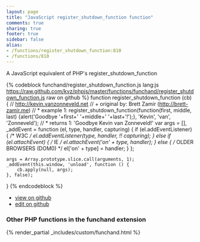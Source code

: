 ```yaml
---
layout: page
title: "JavaScript register_shutdown_function function"
comments: true
sharing: true
footer: true
sidebar: false
alias:
- /functions/register_shutdown_function:810
- /functions/810
---
```

<!-- Generated by Rakefile:build -->
A JavaScript equivalent of PHP's register_shutdown_function

{% codeblock funchand/register_shutdown_function.js lang:js https://raw.github.com/kvz/phpjs/master/functions/funchand/register_shutdown_function.js raw on github %}
function register_shutdown_function (cb) {
    // http://kevin.vanzonneveld.net
    // +   original by: Brett Zamir (http://brett-zamir.me)
    // *     example 1: register_shutdown_function(function(first, middle, last) {alert('Goodbye '+first+' '+middle+' '+last+'!');}, 'Kevin', 'van', 'Zonneveld');
    // *     returns 1: 'Goodbye Kevin van Zonneveld!'
    var args = [],
        _addEvent = function (el, type, handler, capturing) {
            if (el.addEventListener) { /* W3C */
                el.addEventListener(type, handler, !! capturing);
            } else if (el.attachEvent) { /* IE */
                el.attachEvent('on' + type, handler);
            } else { /* OLDER BROWSERS (DOM0) */
                el['on' + type] = handler;
            }
        };

    args = Array.prototype.slice.call(arguments, 1);
    _addEvent(this.window, 'unload', function () {
        cb.apply(null, args);
    }, false);
}
{% endcodeblock %}

 - [view on github](https://github.com/kvz/phpjs/blob/master/functions/funchand/register_shutdown_function.js)
 - [edit on github](https://github.com/kvz/phpjs/edit/master/functions/funchand/register_shutdown_function.js)

### Other PHP functions in the funchand extension
{% render_partial _includes/custom/funchand.html %}

